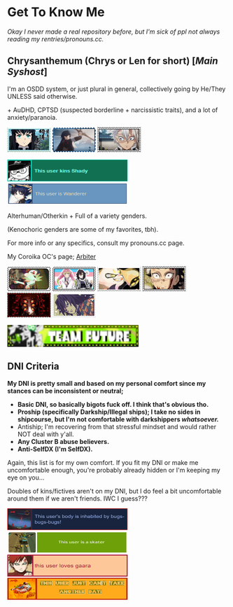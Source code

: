 # Get To Know Me

*Okay I never made a real repository before, but I'm sick of ppl not always reading my rentries/pronouns.cc.*

## Chrysanthemum (Chrys or Len for short) [*Main Syshost*]

I'm an OSDD system, or just plural in general, collectively going by He/They UNLESS said otherwise.

\+ AuDHD, CPTSD (suspected borderline + narcissistic traits), and a lot of anxiety/paranoia.

<img src="tumblr_588b2f3a7e19ae8e44f59b4f94d8f3b0_431f472c_100.png"> <img src="tumblr_9bf7d585f907e1affeda407ececfd5cc_1213efcc_100.webp"> <img src="tumblr_57a6fb8ae09993f99ed13bef40a2dded_f6182ce4_100.webp">

<img src="Shady_Userbox.png" width="275" height="50"> <img src="tumblr_0345594a2e882e9157b7bcb14e2e95c9_c298dcb6_1280.png" width="275" height="50">

Alterhuman/Otherkin + Full of a variety genders.

(Kenochoric genders are some of my favorites, tbh).

For more info or any specifics, consult my pronouns.cc page.

My Coroika OC's page; [Arbiter](https://github.com/EnberNeutral/Arbiter_CoroikaOC)

<img src="tumblr_94e956a22526af4aaf71731b1294d574_24c6f845_100.png"> <img src="tumblr_7b13584bd1c8eefaa15185455ea9b061_d08b0727_100.png"> <img src="tumblr_2b84913e8e4865adf7b53fa09745263b_0c2c7899_100.png"> <img src="tumblr_3ca881b1792a960c6474404a945430bf_3fa4425e_100.webp"> <img src="tumblr_50ca884303937e4a885b4d67c7935ffb_aadf010e_100.webp"> <img src="tumblr_68035b2ac134fb8e321c1030bef41e26_ead73d13_100.png">

<img src="tumblr_178a4ac185f2588f94cc10a8fc5d5218_8afb2a2e_250.webp" width="300" height="50">

## DNI Criteria

**My DNI is pretty small and based on my personal comfort since my stances can be inconsistent or neutral;**

- **Basic DNI, so basically bigots fuck off. I think that's obvious tho.**
- **Proship (specifically Darkship/Illegal ships); I take no sides in shipcourse, but I'm not comfortable with darkshippers *whatsoever.***
- Antiship; I'm recovering from that stressful mindset and would rather NOT deal with y'all.
- **Any Cluster B abuse believers.**
- **Anti-SelfDX (I'm SelfDX).**

Again, this list is for my own comfort. If you fit my DNI or make me uncomfortable enough, you're probably already hidden or I'm keeping my eye on you...

Doubles of kins/fictives aren't on my DNI, but I do feel a bit uncomfortable around them if we aren't friends. IWC I guess???

<img src="tumblr_e4e92589cbdf73db6f1946845b526398_49bc88f1_1280.jpg" width="275" height="50"> <img src="tumblr_b5cd265ac61d250c0a99eb3ffab3db25_43284df7_1280.jpg" width="275" height="50"> <img src="tumblr_23f49123d34b88737c7878aa6186aba8_91247932_500.jpg" alt="This user loves Gaara; fyi this is platonic and maybe a sort of self-love" width="275" height="50"> <img src="tumblr_763ff8557e7457d40c4e9da9c8d65c2d_4f198690_1280.png" width="275" height="50">
